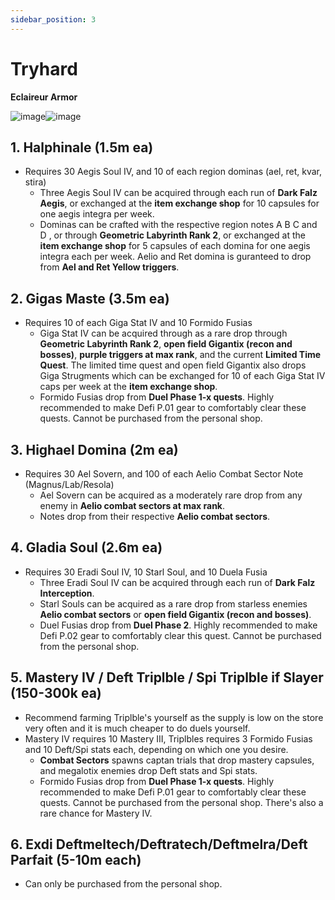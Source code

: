 ```yaml
---
sidebar_position: 3
---
```


# Tryhard

**Eclaireur Armor**

![image](https://github.com/ilystris/ilystris.github.io/assets/137956851/4cf5abc8-f7d1-4545-bc4e-457275798c34)![image](https://github.com/ilystris/ilystris.github.io/assets/137956851/4a28f061-454d-47c4-93e0-3a9207a2203b)

## 1. Halphinale (1.5m ea)
- Requires 30 Aegis Soul IV, and 10 of each region dominas (ael, ret, kvar, stira)
  - Three Aegis Soul IV can be acquired through each run of **Dark Falz Aegis**, or exchanged at the **item exchange shop** for 10 capsules for one aegis integra per week.  
  - Dominas can be crafted with the respective region notes A B C and D , or through **Geometric Labyrinth Rank 2**, or exchanged at the **item exchange shop** for 5 capsules of each domina for one aegis integra each per week. Aelio and Ret domina is guranteed to drop from **Ael and Ret Yellow triggers**.

## 2. Gigas Maste (3.5m ea)
- Requires 10 of each Giga Stat IV and 10 Formido Fusias
  - Giga Stat IV can be acquired through as a rare drop through **Geometric Labyrinth Rank 2**, **open field Gigantix (recon and bosses)**, **purple triggers at max rank**, and the current **Limited Time Quest**. The limited time quest and open field Gigantix also drops Giga Strugments which can be exchanged for 10 of each Giga Stat IV caps per week at the **item exchange shop**.
  - Formido Fusias drop from **Duel Phase 1-x quests**. Highly recommended to make Defi P.01 gear to comfortably clear these quests. Cannot be purchased from the personal shop.

## 3. Highael Domina (2m ea)
- Requires 30 Ael Sovern, and 100 of each Aelio Combat Sector Note (Magnus/Lab/Resola)
  - Ael Sovern can be acquired as a moderately rare drop from any enemy in **Aelio combat sectors at max rank**. 
  - Notes drop from their respective **Aelio combat sectors**.

## 4. Gladia Soul (2.6m ea)
- Requires 30 Eradi Soul IV, 10 Starl Soul, and 10 Duela Fusia
  - Three Eradi Soul IV can be acquired through each run of  **Dark Falz Interception**. 
  - Starl Souls can be acquired as a rare drop from starless enemies  **Aelio combat sectors** or **open field Gigantix (recon and bosses)**.
  - Duel Fusias drop from **Duel Phase 2**. Highly recommended to make Defi P.02 gear to comfortably clear this quest. Cannot be purchased from the personal shop.

## 5. Mastery IV / Deft Triplble / Spi Triplble if Slayer (150-300k ea)
- Recommend farming Triplble's yourself as the supply is low on the store very often and it is much cheaper to do duels yourself. 
- Mastery IV requires 10 Mastery III, Triplbles requires 3 Formido Fusias and 10 Deft/Spi stats each, depending on which one you desire. 
  - **Combat Sectors** spawns captan trials that drop mastery capsules, and megalotix enemies drop Deft stats and Spi stats. 
  - Formido Fusias drop from **Duel Phase 1-x quests**. Highly recommended to make Defi P.01 gear to comfortably clear these quests. Cannot be purchased from the personal shop. There's also a rare chance for Mastery IV.
  
## 6. Exdi Deftmeltech/Deftratech/Deftmelra/Deft Parfait (5-10m each)
- Can only be purchased from the personal shop.
